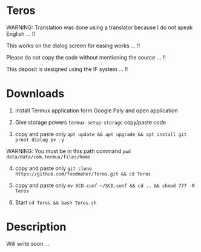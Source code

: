 # Teros

WARNING: Translation was done using a translator because I do not speak English ... !!

This works on the dialog screen for easing works ... !!

Please do not copy the code without mentioning the source ... !!

This deposit is designed using the IF system ... !!

# Downloads

1. install Termux application form Google Paly and open application

2. Give storage powers ` termux-setup-storage ` copy/paste code
 
3. copy and paste only ` apt update && apt upgrade && apt install git proot dialog pv -y `

WARNING: You must be in this path command ` pwd `  ` data/data/com.termux/files/home `

4. copy and paste only  ` git clone https://github.com/foodmaher/Teros.git && cd Teros `

5. copy and paste only  ` mv SCD.conf ~/SCD.conf && cd .. && chmod 777 -R Teros `

6. Start ` cd Teros && bash Teros.sh `

Description
===========
Will write soon ...

#

The tool is currently under development

 
     WARNING : Do not use the main functions currently
